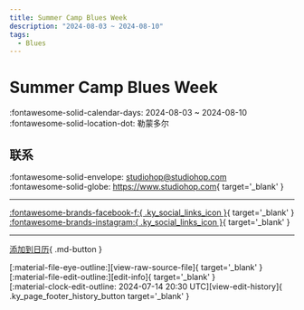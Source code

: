 ```yaml
---
title: Summer Camp Blues Week
description: "2024-08-03 ~ 2024-08-10"
tags:
  - Blues
---
```


# Summer Camp Blues Week 

:fontawesome-solid-calendar-days: 2024-08-03 ~ 2024-08-10  
:fontawesome-solid-location-dot: 勒蒙多尔  

## 联系

:fontawesome-solid-envelope: <studiohop@studiohop.com>  
:fontawesome-solid-globe: <https://www.studiohop.com>{ target='_blank' }  

---

 [:fontawesome-brands-facebook-f:{ .ky_social_links_icon }](https://www.facebook.com/studiohop){ target='_blank' } [:fontawesome-brands-instagram:{ .ky_social_links_icon }](https://instagram.com/studio_hop_toulouse){ target='_blank' }

---

[添加到日历](https://swing.news/ics/zh-Hans/2024/fr/summer-camp-blues-week-2024.ics){ .md-button }

<div class="ky_page_footer" markdown>
<div class="ky_page_footer_trailing" markdown="span">
[:material-file-eye-outline:][view-raw-source-file]{ target='_blank' }
[:material-file-edit-outline:][edit-info]{ target='_blank' }
</div>
<div class="ky_page_footer_leading" markdown="span">
[:material-clock-edit-outline: 2024-07-14 20:30 UTC][view-edit-history]{ .ky_page_footer_history_button target='_blank' }
</div>
</div>

[view-raw-source-file]: https://github.com/swingdance/events/blob/main/2024/fr/summer-camp-blues-week-2024.json "查看原始源文件"
[edit-info]: https://github.com/swingdance/events/issues/new?assignees=&labels=update+event&projects=&template=03-update_entity.yml&title=%5B2024%2Ffr%5D%20Summer%20Camp%20Blues%20Week&region=fr&year=2024&id=summer-camp-blues-week-2024&name=Summer%20Camp%20Blues%20Week&org_id= "编辑信息"

[view-edit-history]: https://github.com/swingdance/events/commits/main/2024/fr/summer-camp-blues-week-2024.json "查看编辑历史"
